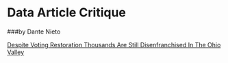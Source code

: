 # Data Article Critique
###by Dante Nieto

[Despite Voting Restoration Thousands Are Still Disenfranchised In The Ohio Valley]([http://www.linkurl.com](https://ohiovalleyresource.org/2020/12/04/despite-voting-restoration-thousands-are-still-disenfranchised-in-the-ohio-valley/))

